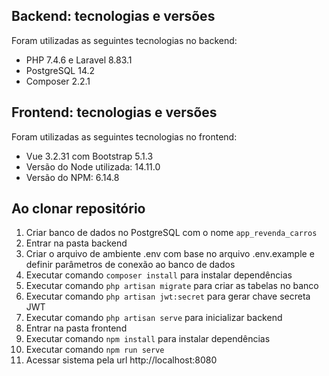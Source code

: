 ## Backend: tecnologias e versões

Foram utilizadas as seguintes tecnologias no backend:

- PHP 7.4.6 e Laravel 8.83.1
- PostgreSQL 14.2
- Composer 2.2.1

## Frontend: tecnologias e versões

Foram utilizadas as seguintes tecnologias no frontend:

- Vue 3.2.31 com Bootstrap 5.1.3
- Versão do Node utilizada: 14.11.0
- Versão do NPM: 6.14.8

## Ao clonar repositório

1. Criar banco de dados no PostgreSQL com o nome ```app_revenda_carros```
2. Entrar na pasta backend
3. Criar o arquivo de ambiente .env com base no arquivo .env.example e definir parâmetros de conexão ao banco de dados
4. Executar comando ```composer install``` para instalar dependências
5. Executar comando ```php artisan migrate``` para criar as tabelas no banco
6. Executar comando ```php artisan jwt:secret``` para gerar chave secreta JWT
7. Executar comando ```php artisan serve``` para inicializar backend
8. Entrar na pasta frontend
9. Executar comando ```npm install``` para instalar dependências
10. Executar comando ```npm run serve```
11. Acessar sistema pela url http://localhost:8080
